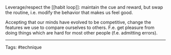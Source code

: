 Leverage/respect the [[habit loop]]: maintain the cue and reward, but swap the routine, i.e. modify the behavior that makes us feel good.

Accepting that our minds have evolved to be competitive, change the features we use to compare ourselves to others. F.e. get pleasure from doing things which are hard for most other people (f.e. admitting errors).

_________________
Tags: #technique 
